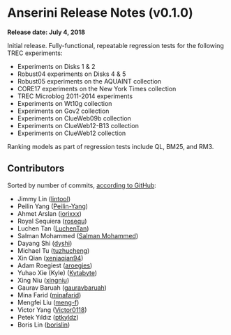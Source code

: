 # Anserini Release Notes (v0.1.0)

**Release date: July 4, 2018**

Initial release. Fully-functional, repeatable regression tests for the following TREC experiments:

+ Experiments on Disks 1 &amp; 2
+ Robust04 experiments on Disks 4 &amp; 5
+ Robust05 experiments on the AQUAINT collection
+ CORE17 experiments on the New York Times collection
+ TREC Microblog 2011-2014 experiments
+ Experiments on Wt10g collection
+ Experiments on Gov2 collection
+ Experiments on ClueWeb09b collection
+ Experiments on ClueWeb12-B13 collection
+ Experiments on ClueWeb12 collection

Ranking models as part of regression tests include QL, BM25, and RM3.

## Contributors

Sorted by number of commits, [according to GitHub](https://github.com/castorini/Anserini/graphs/contributors):

+ Jimmy Lin ([lintool](https://github.com/lintool))
+ Peilin Yang ([Peilin-Yang](https://github.com/Peilin-Yang))
+ Ahmet Arslan ([iorixxx](https://github.com/iorixxx))
+ Royal Sequiera ([rosequ](https://github.com/rosequ))
+ Luchen Tan ([LuchenTan](https://github.com/LuchenTan))
+ Salman Mohammed ([Salman Mohammed](https://github.com/salman1993))
+ Dayang Shi ([dyshi](https://github.com/dyshi))
+ Michael Tu ([tuzhucheng](https://github.com/tuzhucheng))
+ Xin Qian ([xeniaqian94](https://github.com/xeniaqian94))
+ Adam Roegiest ([aroegies](https://github.com/aroegies))
+ Yuhao Xie (Kyle) ([Kytabyte](https://github.com/Kytabyte))
+ Xing Niu ([xingniu](https://github.com/xingniu))
+ Gaurav Baruah ([gauravbaruah](https://github.com/gauravbaruah))
+ Mina Farid ([minafarid](https://github.com/minafarid))
+ Mengfei Liu ([meng-f](https://github.com/meng-f))
+ Victor Yang ([Victor0118](https://github.com/Victor0118))
+ Petek Yıldız ([ptkyldz](https://github.com/ptkyldz))
+ Boris Lin ([borislin](https://github.com/borislin))
